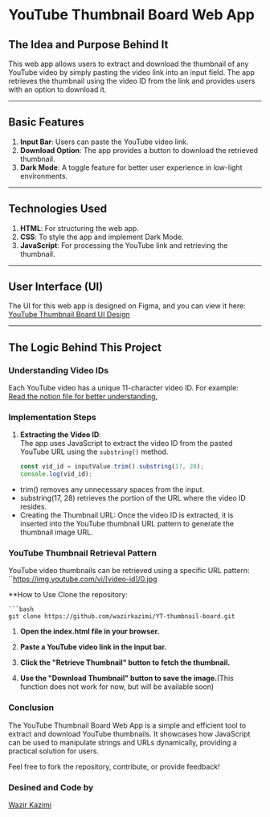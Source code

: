# YouTube Thumbnail Board Web App  

## **The Idea and Purpose Behind It**  

This web app allows users to extract and download the thumbnail of any YouTube video by simply pasting the video link into an input field. The app retrieves the thumbnail using the video ID from the link and provides users with an option to download it.  

---

## **Basic Features**  

1. **Input Bar**: Users can paste the YouTube video link.  
2. **Download Option**: The app provides a button to download the retrieved thumbnail.  
3. **Dark Mode**: A toggle feature for better user experience in low-light environments.  

---

## **Technologies Used**  

1. **HTML**: For structuring the web app.  
2. **CSS**: To style the app and implement Dark Mode.  
3. **JavaScript**: For processing the YouTube link and retrieving the thumbnail.  

---

## **User Interface (UI)**  

The UI for this web app is designed on Figma, and you can view it here:  
[YouTube Thumbnail Board UI Design](https://www.figma.com/design/v7YvCRjjoWiIHqcXkZ6c4r/YT-Thumbnail-Board?m=auto&t=vsAKoZ8zebYuiFef-1)  

---

## **The Logic Behind This Project**  


### **Understanding Video IDs**  

Each YouTube video has a unique 11-character video ID. For example:  
[Read the notion file for better understanding.](https://www.notion.so/Thumbnail-Board-1491458b5ef48081b027d372219e30a0?pvs=4)

### **Implementation Steps**  

1. **Extracting the Video ID**:  
   The app uses JavaScript to extract the video ID from the pasted YouTube URL using the `substring()` method.  
   ```javascript
   const vid_id = inputValue.trim().substring(17, 28);
   console.log(vid_id);
  - trim() removes any unnecessary spaces from the input.
  - substring(17, 28) retrieves the portion of the URL where the video ID resides.
  - Creating the Thumbnail URL:
Once the video ID is extracted, it is inserted into the YouTube thumbnail URL pattern to generate the thumbnail image URL.

### **YouTube Thumbnail Retrieval Pattern**  

YouTube video thumbnails can be retrieved using a specific URL pattern:  
``https://img.youtube.com/vi/[video-id]/0.jpg

**How to Use
Clone the repository:

    ```bash
    git clone https://github.com/wazirkazimi/YT-thumbnail-board.git

  
  1. **Open the index.html file in your browser.**

  2. **Paste a YouTube video link in the input bar.**

  3. **Click the "Retrieve Thumbnail" button to fetch the thumbnail.**

  4. **Use the "Download Thumbnail" button to save the image.**(This function does not work for now, but will be available soon)

### **Conclusion**
The YouTube Thumbnail Board Web App is a simple and efficient tool to extract and download YouTube thumbnails. It showcases how JavaScript can be used to manipulate strings and URLs dynamically, providing a practical solution for users.

Feel free to fork the repository, contribute, or provide feedback!

### **Desined and Code by**
[Wazir Kazimi](https://github.com/wazirkazimi)
